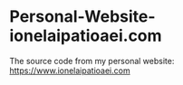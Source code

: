 # Personal-Website-ionelaipatioaei.com
The source code from my personal website: https://www.ionelaipatioaei.com
